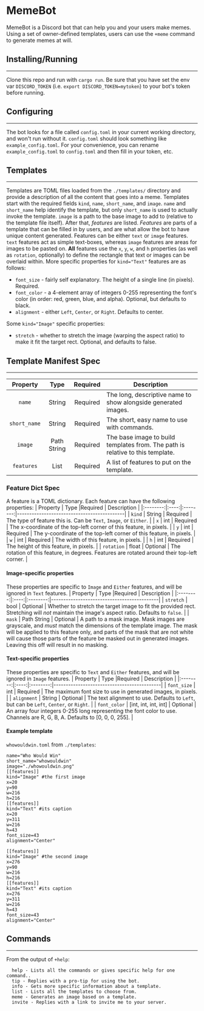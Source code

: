 # MemeBot
MemeBot is a Discord bot that can help you and your users make memes. Using a set of owner-defined templates, users can use the `+meme` command to generate memes at will. 

## Installing/Running
------

Clone this repo and run with `cargo run`. Be sure that you have set the env var `DISCORD_TOKEN` (i.e. `export DISCORD_TOKEN=mytoken`) to your bot's token before running.
## Configuring
------

The bot looks for a file called `config.toml` in your current working directory, and won't run without it. `config.toml` should look something like `example_config.toml`. For your convenience, you can rename `example_config.toml` to `config.toml` and then fill in your token, etc.
## Templates
------

Templates are TOML files loaded from the `./templates/` directory and provide a description of all the content that goes into a meme. Templates start with the required fields `kind`, `name`, `short_name`, and `image`. `name` and `short_name` help identify the template, but only `short_name` is used to actually invoke the template. `image` is a path to the base image to add to (relative to the template file itself). After that, *features* are listed. *Features* are parts of a template that can be filled in by users, and are what allow the bot to have unique content generated. Features can be either `text` or `image` features. `text` features act as simple text-boxes, whereas `image` features are areas for images to be pasted on. **All** features use the `x`, `y`, `w`, and `h` properties (as well as `rotation`, optionally) to define the rectangle that text or images can be overlaid within. More specific properties for `kind="Text"` features are as follows:

 * `font_size` - fairly self explanatory. The height of a single line (in pixels). Required.
 * `font_color` - a 4-element array of integers 0-255 representing the font's color (in order: red, green, blue, and alpha). Optional, but defaults to black.
 * `alignment` - either `Left`, `Center`, or `Right`. Defaults to center.


 Some `kind="Image"` specific properties:

  * `stretch` - whether to stretch the image (warping the aspect ratio) to make it fit the target rect. Optional, and defaults to false.
## Template Manifest Spec
------
| Property | Type |Required | Description                                |
|:--------:|:----:|:--------:|--------------------------------------------|
| `name`     | String | Required | The long, descriptive name to show alongside generated images. |
| `short_name`| String | Required | The short, easy name to use with commands. |
| `image` | Path String | Required | The base image to build templates from. The path is relative to this template. |
| `features` | List | Required | A list of features to put on the template. |
### Feature Dict Spec
A feature is a TOML dictionary. Each feature can have the following properties:
| Property | Type |Required | Description                                |
|:--------:|:----:|:--------:|--------------------------------------------|
| `kind` | String | Required | The type of feature this is. Can be `Text`, `Image`, or `Either`. |
| `x` | int | Required | The x-coordinate of the top-left corner of this feature, in pixels. |
| `y` | int | Required | The y-coordinate of the top-left corner of this feature, in pixels. |
| `w` | int | Required | The width of this feature, in pixels. |
| `h` | int | Required | The height of this feature, in pixels. |
| `rotation` | float | Optional | The rotation of this feature, in degrees. Features are rotated around their top-left corner. |
#### Image-specific properties
These properties are specific to `Image` and `Either` features, and will be ignored in `Text` features.
| Property | Type |Required | Description                                |
|:--------:|:----:|:--------:|--------------------------------------------|
| `stretch` | bool | Optional | Whether to stretch the target image to fit the provided rect. Stretching will *not* maintain the image's aspect ratio. Defaults to `false`. |
| `mask` | Path String | Optional | A path to a mask image. Mask images are grayscale, and *must* match the dimensions of the template image. The mask will be applied to this feature only, and parts of the mask that are not white will cause those parts of the feature be masked out in generated images. Leaving this off will result in no masking.
#### Text-specific properties
These properties are specific to `Text` and `Either` features, and will be ignored in `Image` features.
| Property | Type |Required | Description                                |
|:--------:|:----:|:--------:|--------------------------------------------|
| `font_size` | int | Required | The maximum font size to use in generated images, in pixels. |
| `alignment` | String | Optional | The text alignment to use. Defaults to `Left`, but can be `Left`, `Center`, or `Right`. |
| `font_color` | [int, int, int, int] | Optional | An array four integers 0-255 long representing the font color to use. Channels are R, G, B, A. Defaults to [0, 0, 0, 255]. |
#### Example template
`whowouldwin.toml` from `./templates`: 
```
name="Who Would Win"
short_name="whowouldwin"
image="./whowouldwin.png"
[[features]]
kind="Image" #the first image
x=20
y=90
w=216
h=216
[[features]]
kind="Text" #its caption
x=20
y=311
w=216
h=43
font_size=43
alignment="Center"

[[features]]
kind="Image" #the second image
x=276
y=90
w=216
h=216
[[features]]
kind="Text" #its caption
x=276
y=311
w=216
h=43
font_size=43
alignment="Center"
```
## Commands
------
From the output of `+help`:
```
  help - Lists all the commands or gives specific help for one command..
  tip - Replies with a pro-tip for using the bot.
  info - Gets more specific information about a template.
  list - Lists all the templates to choose from.
  meme - Generates an image based on a template.
  invite - Replies with a link to invite me to your server.
```
